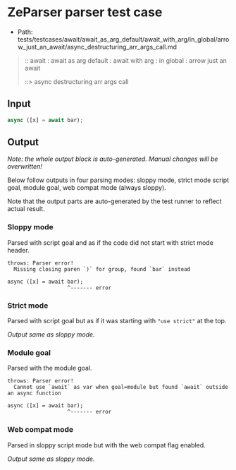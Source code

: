 # ZeParser parser test case

- Path: tests/testcases/await/await_as_arg_default/await_with_arg/in_global/arrow_just_an_await/async_destructuring_arr_args_call.md

> :: await : await as arg default : await with arg : in global : arrow just an await
>
> ::> async destructuring arr args call

## Input

`````js
async ([x] = await bar);
`````

## Output

_Note: the whole output block is auto-generated. Manual changes will be overwritten!_

Below follow outputs in four parsing modes: sloppy mode, strict mode script goal, module goal, web compat mode (always sloppy).

Note that the output parts are auto-generated by the test runner to reflect actual result.

### Sloppy mode

Parsed with script goal and as if the code did not start with strict mode header.

`````
throws: Parser error!
  Missing closing paren `)` for group, found `bar` instead

async ([x] = await bar);
                   ^------- error
`````

### Strict mode

Parsed with script goal but as if it was starting with `"use strict"` at the top.

_Output same as sloppy mode._

### Module goal

Parsed with the module goal.

`````
throws: Parser error!
  Cannot use `await` as var when goal=module but found `await` outside an async function

async ([x] = await bar);
                   ^------- error
`````


### Web compat mode

Parsed in sloppy script mode but with the web compat flag enabled.

_Output same as sloppy mode._
